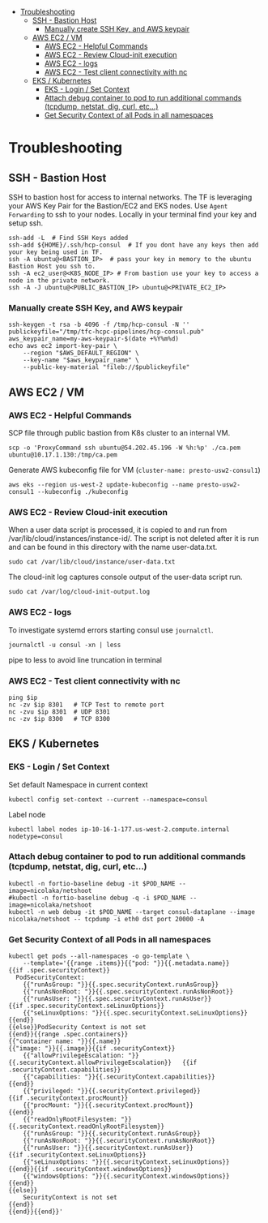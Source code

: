<!-- TOC -->

- [Troubleshooting](#troubleshooting)
  - [SSH - Bastion Host](#ssh---bastion-host)
    - [Manually create SSH Key, and AWS keypair](#manually-create-ssh-key-and-aws-keypair)
  - [AWS EC2 / VM](#aws-ec2--vm)
    - [AWS EC2 - Helpful Commands](#aws-ec2---helpful-commands)
    - [AWS EC2 - Review Cloud-init execution](#aws-ec2---review-cloud-init-execution)
    - [AWS EC2 - logs](#aws-ec2---logs)
    - [AWS EC2 - Test client connectivity with nc](#aws-ec2---test-client-connectivity-with-nc)
  - [EKS / Kubernetes](#eks--kubernetes)
    - [EKS - Login / Set Context](#eks---login--set-context)
    - [Attach debug container to pod to run additional commands (tcpdump, netstat, dig, curl, etc...)](#attach-debug-container-to-pod-to-run-additional-commands-tcpdump-netstat-dig-curl-etc)
    - [Get Security Context of all Pods in all namespaces](#get-security-context-of-all-pods-in-all-namespaces)

<!-- /TOC -->
# Troubleshooting

## SSH - Bastion Host
SSH to bastion host for access to internal networks.  The TF is leveraging your AWS Key Pair for the Bastion/EC2 and EKS nodes.  Use `Agent Forwarding` to ssh to your nodes.  Locally in your terminal find your key and setup ssh.
```
ssh-add -L  # Find SSH Keys added
ssh-add ${HOME}/.ssh/hcp-consul  # If you dont have any keys then add your key being used in TF.
ssh -A ubuntu@<BASTION_IP>  # pass your key in memory to the ubuntu Bastion Host you ssh to.
ssh -A ec2_user@<K8S_NODE_IP> # From bastion use your key to access a node in the private network.
ssh -A -J ubuntu@<PUBLIC_BASTION_IP> ubuntu@<PRIVATE_EC2_IP>
```

### Manually create SSH Key, and AWS keypair
```
ssh-keygen -t rsa -b 4096 -f /tmp/hcp-consul -N ''
publickeyfile="/tmp/tfc-hcpc-pipelines/hcp-consul.pub"
aws_keypair_name=my-aws-keypair-$(date +%Y%m%d)
echo aws ec2 import-key-pair \
    --region "$AWS_DEFAULT_REGION" \
    --key-name "$aws_keypair_name" \
    --public-key-material "fileb://$publickeyfile"
```

## AWS EC2 / VM

### AWS EC2 - Helpful Commands

SCP file through public bastion from K8s cluster to an internal VM.
```
scp -o 'ProxyCommand ssh ubuntu@54.202.45.196 -W %h:%p' ./ca.pem ubuntu@10.17.1.130:/tmp/ca.pem
```

Generate AWS kubeconfig file for VM (`cluster-name: presto-usw2-consul1`)
```
aws eks --region us-west-2 update-kubeconfig --name presto-usw2-consul1 --kubeconfig ./kubeconfig
```

### AWS EC2 - Review Cloud-init execution
When a user data script is processed, it is copied to and run from /var/lib/cloud/instances/instance-id/. The script is not deleted after it is run and can be found in this directory with the name user-data.txt.  
```
sudo cat /var/lib/cloud/instance/user-data.txt
```
The cloud-init log captures console output of the user-data script run.
```
sudo cat /var/log/cloud-init-output.log
```

### AWS EC2 - logs
To investigate systemd errors starting consul use `journalctl`.  
```
journalctl -u consul -xn | less
```
pipe to less to avoid line truncation in terminal

### AWS EC2 - Test client connectivity with nc
```
ping $ip
nc -zv $ip 8301   # TCP Test to remote port
nc -zvu $ip 8301  # UDP 8301
nc -zv $ip 8300   # TCP 8300
```

## EKS / Kubernetes

### EKS - Login / Set Context
Set default Namespace in current context
```
kubectl config set-context --current --namespace=consul
```

Label node
```
kubectl label nodes ip-10-16-1-177.us-west-2.compute.internal nodetype=consul
```

### Attach debug container to pod to run additional commands (tcpdump, netstat, dig, curl, etc...)
```
kubectl -n fortio-baseline debug -it $POD_NAME --image=nicolaka/netshoot
#kubectl -n fortio-baseline debug -q -i $POD_NAME --image=nicolaka/netshoot
kubectl -n web debug -it $POD_NAME --target consul-dataplane --image nicolaka/netshoot -- tcpdump -i eth0 dst port 20000 -A
```

### Get Security Context of all Pods in all namespaces
```
kubectl get pods --all-namespaces -o go-template \
    --template='{{range .items}}{{"pod: "}}{{.metadata.name}}
{{if .spec.securityContext}}
  PodSecurityContext:
    {{"runAsGroup: "}}{{.spec.securityContext.runAsGroup}}                               
    {{"runAsNonRoot: "}}{{.spec.securityContext.runAsNonRoot}}                           
    {{"runAsUser: "}}{{.spec.securityContext.runAsUser}}                                 {{if .spec.securityContext.seLinuxOptions}}
    {{"seLinuxOptions: "}}{{.spec.securityContext.seLinuxOptions}}                       {{end}}
{{else}}PodSecurity Context is not set
{{end}}{{range .spec.containers}}
{{"container name: "}}{{.name}}
{{"image: "}}{{.image}}{{if .securityContext}}                                      
    {{"allowPrivilegeEscalation: "}}{{.securityContext.allowPrivilegeEscalation}}   {{if .securityContext.capabilities}}
    {{"capabilities: "}}{{.securityContext.capabilities}}                           {{end}}
    {{"privileged: "}}{{.securityContext.privileged}}                               {{if .securityContext.procMount}}
    {{"procMount: "}}{{.securityContext.procMount}}                                 {{end}}
    {{"readOnlyRootFilesystem: "}}{{.securityContext.readOnlyRootFilesystem}}       
    {{"runAsGroup: "}}{{.securityContext.runAsGroup}}                               
    {{"runAsNonRoot: "}}{{.securityContext.runAsNonRoot}}                           
    {{"runAsUser: "}}{{.securityContext.runAsUser}}                                 {{if .securityContext.seLinuxOptions}}
    {{"seLinuxOptions: "}}{{.securityContext.seLinuxOptions}}                       {{end}}{{if .securityContext.windowsOptions}}
    {{"windowsOptions: "}}{{.securityContext.windowsOptions}}                       {{end}}
{{else}}
    SecurityContext is not set
{{end}}
{{end}}{{end}}'
```